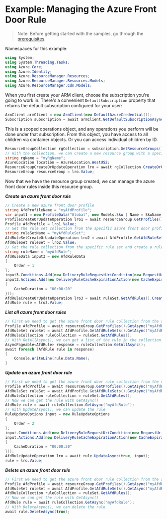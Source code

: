 # Example: Managing the Azure Front Door Rule

>Note: Before getting started with the samples, go through the [prerequisites](https://github.com/Azure/azure-sdk-for-net/tree/main/sdk/resourcemanager/Azure.ResourceManager#prerequisites).

Namespaces for this example:
```C# Snippet:Manage_AfdRules_Namespaces
using System;
using System.Threading.Tasks;
using Azure.Core;
using Azure.Identity;
using Azure.ResourceManager.Resources;
using Azure.ResourceManager.Resources.Models;
using Azure.ResourceManager.Cdn.Models;
```

When you first create your ARM client, choose the subscription you're going to work in. There's a convenient `DefaultSubscription` property that returns the default subscription configured for your user:

```C# Snippet:Readme_DefaultSubscription
ArmClient armClient = new ArmClient(new DefaultAzureCredential());
Subscription subscription = await armClient.GetDefaultSubscriptionAsync();
```

This is a scoped operations object, and any operations you perform will be done under that subscription. From this object, you have access to all children via container objects. Or you can access individual children by ID.

```C# Snippet:Readme_GetResourceGroupCollection
ResourceGroupCollection rgCollection = subscription.GetResourceGroups();
// With the collection, we can create a new resource group with a specific name
string rgName = "myRgName";
AzureLocation location = AzureLocation.WestUS2;
ResourceGroupCreateOrUpdateOperation lro = await rgCollection.CreateOrUpdateAsync(true, rgName, new ResourceGroupData(location));
ResourceGroup resourceGroup = lro.Value;
```

Now that we have the resource group created, we can manage the azure front door rules inside this resource group.

***Create an azure front door rule***

```C# Snippet:Managing_AfdRules_CreateAnAzureFrontDoorRule
// Create a new azure front door profile
string AfdProfileName = "myAfdProfile";
var input1 = new ProfileData("Global", new Models.Sku { Name = SkuName.StandardAzureFrontDoor });
ProfileCreateOrUpdateOperation lro1 = await resourceGroup.GetProfiles().CreateOrUpdateAsync(true, AfdProfileName, input1);
Profile AfdProfile = lro1.Value;
// Get the rule set collection from the specific azure front door profile and create a rule set
string ruleSetName = "myAfdRuleSet";
AfdRuleSetCreateOrUpdateOperation lro2 = await AfdProfile.GetAfdRuleSets().CreateOrUpdateAsync(true, ruleSetName);
AfdRuleSet ruleSet = lro2.Value;
// Get the rule collection from the specific rule set and create a rule
string ruleName = "myAfdRule";
AfdRuleData input3 = new AfdRuleData
{
    Order = 1
};
input3.Conditions.Add(new DeliveryRuleRequestUriCondition(new RequestUriMatchConditionParameters(RequestUriMatchConditionParametersOdataType.MicrosoftAzureCdnModelsDeliveryRuleRequestUriConditionParameters, RequestUriOperator.Any)));
input3.Actions.Add(new DeliveryRuleCacheExpirationAction(new CacheExpirationActionParameters(CacheExpirationActionParametersOdataType.MicrosoftAzureCdnModelsDeliveryRuleCacheExpirationActionParameters, CacheBehavior.Override, CacheType.All)
{
    CacheDuration = "00:00:20"
}));
AfdRuleCreateOrUpdateOperation lro3 = await ruleSet.GetAfdRules().CreateOrUpdateAsync(true, ruleName, input3);
AfdRule rule = lro3.Value;
```

***List all  azure front door rules***

```C# Snippet:Managing_AfdRules_ListAllAzureFrontDoorRules
// First we need to get the azure front door rule collection from the specific rule set
Profile AfdProfile = await resourceGroup.GetProfiles().GetAsync("myAfdProfile");
AfdRuleSet ruleSet = await AfdProfile.GetAfdRuleSets().GetAsync("myAfdRuleSet");
AfdRuleCollection ruleCollection = ruleSet.GetAfdRules();
// With GetAllAsync(), we can get a list of the rule in the collection
AsyncPageable<AfdRule> response = ruleCollection.GetAllAsync();
await foreach (AfdRule rule in response)
{
    Console.WriteLine(rule.Data.Name);
}
```

***Update an azure front door rule***

```C# Snippet:Managing_AfdRules_UpdateAnAzureFrontDoorRule
// First we need to get the azure front door rule collection from the specific rule set
Profile AfdProfile = await resourceGroup.GetProfiles().GetAsync("myAfdProfile");
AfdRuleSet ruleSet = await AfdProfile.GetAfdRuleSets().GetAsync("myAfdRuleSet");
AfdRuleCollection ruleCollection = ruleSet.GetAfdRules();
// Now we can get the rule with GetAsync()
AfdRule rule = await ruleCollection.GetAsync("myAfdRule");
// With UpdateAsync(), we can update the rule
RuleUpdateOptions input = new RuleUpdateOptions
{
    Order = 2
};
input.Conditions.Add(new DeliveryRuleRequestUriCondition(new RequestUriMatchConditionParameters(RequestUriMatchConditionParametersOdataType.MicrosoftAzureCdnModelsDeliveryRuleRequestUriConditionParameters, RequestUriOperator.Any)));
input.Actions.Add(new DeliveryRuleCacheExpirationAction(new CacheExpirationActionParameters(CacheExpirationActionParametersOdataType.MicrosoftAzureCdnModelsDeliveryRuleCacheExpirationActionParameters, CacheBehavior.Override, CacheType.All)
{
    CacheDuration = "00:00:30"
}));
AfdRuleUpdateOperation lro = await rule.UpdateAsync(true, input);
rule = lro.Value;
```

***Delete an azure front door rule***

```C# Snippet:Managing_AfdRules_DeleteAnAzureFrontDoorRule
// First we need to get the azure front door rule collection from the specific rule set
Profile AfdProfile = await resourceGroup.GetProfiles().GetAsync("myAfdProfile");
AfdRuleSet ruleSet = await AfdProfile.GetAfdRuleSets().GetAsync("myAfdRuleSet");
AfdRuleCollection ruleCollection = ruleSet.GetAfdRules();
// Now we can get the rule with GetAsync()
AfdRule rule = await ruleCollection.GetAsync("myAfdRule");
// With DeleteAsync(), we can delete the rule
await rule.DeleteAsync(true);
```
